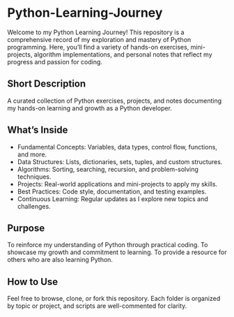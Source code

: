 # Python-Learning-Journey
Welcome to my Python Learning Journey!
This repository is a comprehensive record of my exploration and mastery of Python programming. Here, you’ll find a variety of hands-on exercises, mini-projects, algorithm implementations, and personal notes that reflect my progress and passion for coding.

## Short Description
A curated collection of Python exercises, projects, and notes documenting my hands-on learning and growth as a Python developer.

## What’s Inside
- Fundamental Concepts: Variables, data types, control flow, functions, and more.
- Data Structures: Lists, dictionaries, sets, tuples, and custom structures.
- Algorithms: Sorting, searching, recursion, and problem-solving techniques.
- Projects: Real-world applications and mini-projects to apply my skills.
- Best Practices: Code style, documentation, and testing examples.
- Continuous Learning: Regular updates as I explore new topics and challenges.

## Purpose
To reinforce my understanding of Python through practical coding.
To showcase my growth and commitment to learning.
To provide a resource for others who are also learning Python.
## How to Use
Feel free to browse, clone, or fork this repository.
Each folder is organized by topic or project, and scripts are well-commented for clarity.
